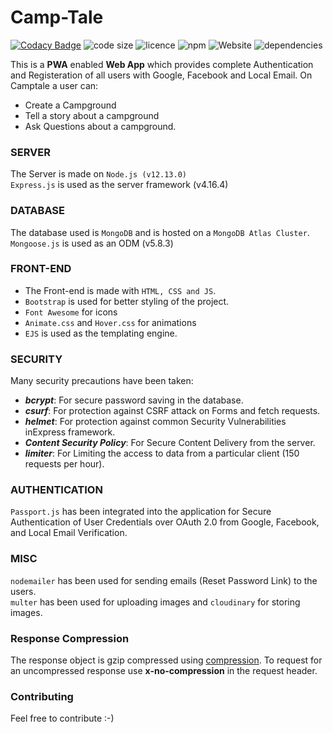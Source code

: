# Camp-Tale

[![Codacy Badge](https://api.codacy.com/project/badge/Grade/acfbed7627e5419db9382d21191af95a)](https://www.codacy.com/manual/aayushaggarwal2007/Camp-Tale?utm_source=github.com&amp;utm_medium=referral&amp;utm_content=Aayush-1999/Camp-Tale&amp;utm_campaign=Badge_Grade)
![code size](https://img.shields.io/badge/code%20size-110%20kB-orange)
![licence](https://img.shields.io/github/license/Aayush-1999/Camp-Tale)
![npm](https://img.shields.io/badge/npm-v6.13.0-blue)
![Website](https://img.shields.io/website?up_color=light%20green&up_message=up&url=https%3A%2F%2Fgithub.com%2FAayush-1999%2FCamp-Tale)
![dependencies](https://img.shields.io/david/Aayush-1999/Camp-Tale?label=dependencies)

This is a **PWA** enabled **Web App** which provides complete Authentication and Registeration of all users with Google, Facebook and Local Email. On Camptale a user can:
* Create a Campground
* Tell a story about a campground
* Ask Questions about a campground.

### SERVER

The Server is made on `Node.js (v12.13.0)`
<br/>
`Express.js` is used as the server framework (v4.16.4)

### DATABASE

The database used is `MongoDB` and is hosted on a `MongoDB Atlas Cluster`.
<br/>
`Mongoose.js` is used as an ODM (v5.8.3)

### FRONT-END

* The Front-end is made with `HTML, CSS and JS`.
* `Bootstrap` is used for better styling of the project.
* `Font Awesome` for icons
* `Animate.css` and `Hover.css` for animations
* `EJS` is used as the templating engine.

### SECURITY

Many security precautions have been taken:
* ***bcrypt***: For secure password saving in the database.
* ***csurf***: For protection against CSRF attack on Forms and fetch requests.
* ***helmet***: For protection against common Security Vulnerabilities inExpress framework.
* ***Content Security Policy***: For Secure Content Delivery from the server.
* ***limiter***: For Limiting the access to data from a particular client (150 requests per hour).

### AUTHENTICATION

`Passport.js` has been integrated into the application for Secure Authentication of User Credentials over OAuth 2.0 from Google, Facebook, and Local Email Verification.

### MISC

`nodemailer` has been used for sending emails (Reset Password Link) to the users.
<br/>
`multer` has been used for uploading images and `cloudinary` for storing images.

### Response Compression

The response object is gzip compressed using [compression](https://www.npmjs.com/package/compression). To request for an uncompressed response use **x-no-compression** in the request header.

### Contributing

Feel free to contribute :-)